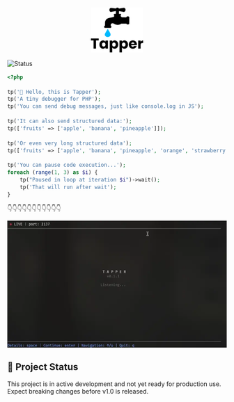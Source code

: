 <p align="center">
    <img src="assets/tapper-logo.webp" width="120" alt="Tapper">
</p>

![Status](https://img.shields.io/badge/status-in%20development-yellow)

```PHP
<?php

tp('👋 Hello, this is Tapper');
tp('A tiny debugger for PHP');
tp('You can send debug messages, just like console.log in JS');

tp('It can also send structured data:');
tp(['fruits' => ['apple', 'banana', 'pineapple']]);

tp('Or even very long structured data');
tp(['fruits' => ['apple', 'banana', 'pineapple', 'orange', 'strawberry', 'blueberry', 'pear'], 'accounts' => [['name' => 'Alice', 'email' => 'alice@ec.net', 'subscribe' => false, 'age' => 26], ['name' => 'John', 'email' => 'john@ec.net', 'subscribe' => true, 'age' => 21], ['name' => 'Jane', 'email' => 'jane@ec.net', 'subscribe' => true, 'age' => 31]]]);

tp('You can pause code execution...');
foreach (range(1, 3) as $i) {
    tp("Paused in loop at iteration $i")->wait();
    tp('That will run after wait');
}
```

👇👇👇👇👇👇👇👇👇👇👇

![Tapper presentation](assets/presentation.webp)

## 🚧 Project Status

This project is in active development and not yet ready for production use.  
Expect breaking changes before v1.0 is released.

